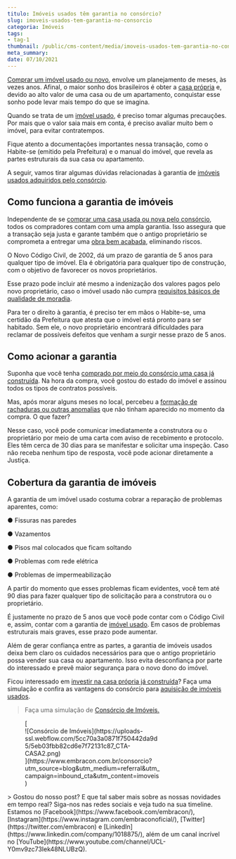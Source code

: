 ```yaml
---
titulo: Imóveis usados têm garantia no consórcio?
slug: imoveis-usados-tem-garantia-no-consorcio
categoria: Imóveis
tags:
- tag-1
thumbnail: /public/cms-content/media/imoveis-usados-tem-garantia-no-consorcio.png
meta_summary: 
date: 07/10/2021
---
```

[Comprar um imóvel usado ou novo](https://www.embracon.com.br/blog/8-dicas-compra-primeiro-imovel), envolve um planejamento de meses, às vezes anos. Afinal, o maior sonho dos brasileiros é obter a [casa própria](https://www.embracon.com.br/blog/como-conquistar-a-estabilidade-da-casa-propria) e, devido ao alto valor de uma casa ou de um apartamento, conquistar esse sonho pode levar mais tempo do que se imagina.

Quando se trata de um [imóvel usado](https://www.embracon.com.br/blog/investir-em-imoveis-onde-comecar), é preciso tomar algumas precauções. Por mais que o valor saia mais em conta, é preciso avaliar muito bem o imóvel, para evitar contratempos.

Fique atento a documentações importantes nessa transação, como o Habite-se (emitido pela Prefeitura) e o manual do imóvel, que revela as partes estruturais da sua casa ou apartamento.

A seguir, vamos tirar algumas dúvidas relacionadas à garantia de [imóveis usados adquiridos pelo consórcio](https://www.embracon.com.br/blog/como-funciona-consorcio-de-imoveis).

Como funciona a garantia de imóveis
-----------------------------------

Independente de se [comprar uma casa usada ou nova pelo consórcio](https://www.embracon.com.br/blog/como-funciona-consorcio-de-imoveis), todos os compradores contam com uma ampla garantia. Isso assegura que a transação seja justa e garante também que o antigo proprietário se comprometa a entregar uma [obra bem acabada](https://www.embracon.com.br/blog/quando-e-por-que-reformar-a-sua-casa-saiba-aqui), eliminando riscos.

O Novo Código Civil, de 2002, dá um prazo de garantia de 5 anos para qualquer tipo de imóvel. Ela é obrigatória para qualquer tipo de construção, com o objetivo de favorecer os novos proprietários.

Esse prazo pode incluir até mesmo a indenização dos valores pagos pelo novo proprietário, caso o imóvel usado não cumpra [requisitos básicos de qualidade de moradia](https://www.embracon.com.br/blog/saiba-o-que-levar-em-consideracao-antes-de-comprar-um-imovel).

Para ter o direito à garantia, é preciso ter em mãos o Habite-se, uma certidão da Prefeitura que atesta que o imóvel está pronto para ser habitado. Sem ele, o novo proprietário encontrará dificuldades para reclamar de possíveis defeitos que venham a surgir nesse prazo de 5 anos.

Como acionar a garantia
-----------------------

Suponha que você tenha [comprado por meio do consórcio uma casa já construída](https://www.embracon.com.br/blog/15-duvidas-sobre-consorcio-de-imoveis). Na hora da compra, você gostou do estado do imóvel e assinou todos os tipos de contratos possíveis.

Mas, após morar alguns meses no local, percebeu a [formação de rachaduras ou outras anomalias](https://www.embracon.com.br/blog/quando-reformar-a-casa-5-sinais-de-que-ja-chegou-a-hora) que não tinham aparecido no momento da compra. O que fazer?

Nesse caso, você pode comunicar imediatamente a construtora ou o proprietário por meio de uma carta com aviso de recebimento e protocolo. Eles têm cerca de 30 dias para se manifestar e solicitar uma inspeção. Caso não receba nenhum tipo de resposta, você pode acionar diretamente a Justiça.

Cobertura da garantia de imóveis 
---------------------------------

A garantia de um imóvel usado costuma cobrar a reparação de problemas aparentes, como:

● Fissuras nas paredes

● Vazamentos

● Pisos mal colocados que ficam soltando

● Problemas com rede elétrica

● Problemas de impermeabilização

A partir do momento que esses problemas ficam evidentes, você tem até 90 dias para fazer qualquer tipo de solicitação para a construtora ou o proprietário.

É justamente no prazo de 5 anos que você pode contar com o Código Civil e, assim, contar com a garantia de [imóvel usado](https://www.embracon.com.br/consorcio-de-imoveis). Em casos de problemas estruturais mais graves, esse prazo pode aumentar.

Além de gerar confiança entre as partes, a garantia de imóveis usados deixa bem claro os cuidados necessários para que o antigo proprietário possa vender sua casa ou apartamento. Isso evita desconfiança por parte do interessado e prevê maior segurança para o novo dono do imóvel.

Ficou interessado em [investir na casa própria já construída](https://www.embracon.com.br/blog/hora-certa-comprar-imovel)? Faça uma simulação e confira as vantagens do consórcio para [aquisição de imóveis usados](https://www.embracon.com.br/consorcio-de-imoveis).

> Faça uma simulação de [Consórcio de Imóveis.](https://embracon.com.br/consorcio-de-imoveis)

<figure class="w-richtext-figure-type-image w-richtext-align-center" style="max-width:310px">[<div>![Consórcio de Imóveis](https://uploads-ssl.webflow.com/5cc70a3a0871f750442da9d5/5eb03fbb82cd6e7f72131c87_CTA-CASA2.png)</div>](https://www.embracon.com.br/consorcio?utm_source=blog&utm_medium=referral&utm_campaign=inbound_cta&utm_content=imoveis)</figure>> Gostou do nosso post? E que tal saber mais sobre as nossas novidades em tempo real? Siga-nos nas redes sociais e veja tudo na sua timeline. Estamos no [Facebook](https://www.facebook.com/embracon/), [Instagram](https://www.instagram.com/embraconoficial/), [Twitter](https://twitter.com/embracon) e [LinkedIn](https://www.linkedin.com/company/1018875/), além de um canal incrível no [YouTube](https://www.youtube.com/channel/UCL-Y0mv9zc73Iek48NLUBzQ).
